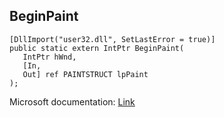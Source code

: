## BeginPaint

```
[DllImport("user32.dll", SetLastError = true)]
public static extern IntPtr BeginPaint(
   IntPtr hWnd,
   [In,
   Out] ref PAINTSTRUCT lpPaint
);
```

Microsoft documentation: [Link](https://docs.microsoft.com/en-us/windows/win32/api/winuser/nf-winuser-beginpaint)

